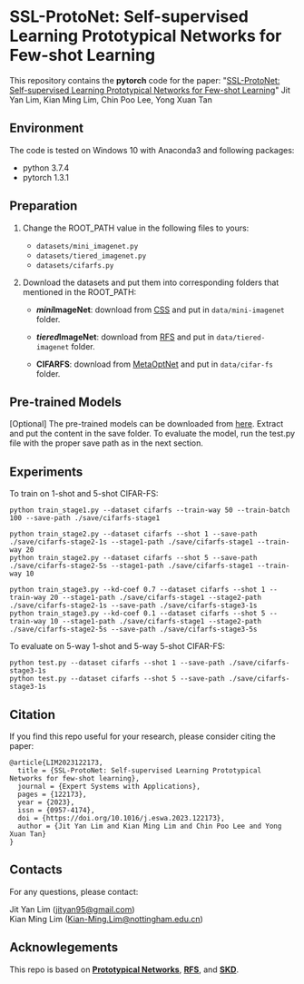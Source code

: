 # SSL-ProtoNet: Self-supervised Learning Prototypical Networks for Few-shot Learning

This repository contains the **pytorch** code for the paper: "[SSL-ProtoNet: Self-supervised Learning Prototypical Networks for Few-shot Learning](https://doi.org/10.1016/j.eswa.2023.122173)" Jit Yan Lim, Kian Ming Lim, Chin Poo Lee, Yong Xuan Tan

## Environment
The code is tested on Windows 10 with Anaconda3 and following packages:
- python 3.7.4
- pytorch 1.3.1

## Preparation
1. Change the ROOT_PATH value in the following files to yours:
    - `datasets/mini_imagenet.py`
    - `datasets/tiered_imagenet.py`
    - `datasets/cifarfs.py`

2. Download the datasets and put them into corresponding folders that mentioned in the ROOT_PATH:<br/>
    - ***mini*ImageNet**: download from [CSS](https://github.com/anyuexuan/CSS) and put in `data/mini-imagenet` folder.

    - ***tiered*ImageNet**: download from [RFS](https://www.dropbox.com/sh/6yd1ygtyc3yd981/AABVeEqzC08YQv4UZk7lNHvya?dl=0) and put in `data/tiered-imagenet` folder.

    - **CIFARFS**: download from [MetaOptNet](https://github.com/kjunelee/MetaOptNet) and put in `data/cifar-fs` folder.


## Pre-trained Models
[Optional] The pre-trained models can be downloaded from [here](https://drive.google.com/file/d/14IOHnVfVACpkhjj1o3ZjwG7YD4p6ULLM/view?usp=sharing). Extract and put the content in the save folder. To evaluate the model, run the test.py file with the proper save path as in the next section.


## Experiments
To train on 1-shot and 5-shot CIFAR-FS:<br/>
```
python train_stage1.py --dataset cifarfs --train-way 50 --train-batch 100 --save-path ./save/cifarfs-stage1

python train_stage2.py --dataset cifarfs --shot 1 --save-path ./save/cifarfs-stage2-1s --stage1-path ./save/cifarfs-stage1 --train-way 20
python train_stage2.py --dataset cifarfs --shot 5 --save-path ./save/cifarfs-stage2-5s --stage1-path ./save/cifarfs-stage1 --train-way 10

python train_stage3.py --kd-coef 0.7 --dataset cifarfs --shot 1 --train-way 20 --stage1-path ./save/cifarfs-stage1 --stage2-path ./save/cifarfs-stage2-1s --save-path ./save/cifarfs-stage3-1s
python train_stage3.py --kd-coef 0.1 --dataset cifarfs --shot 5 --train-way 10 --stage1-path ./save/cifarfs-stage1 --stage2-path ./save/cifarfs-stage2-5s --save-path ./save/cifarfs-stage3-5s
```
To evaluate on 5-way 1-shot and 5-way 5-shot CIFAR-FS:<br/>
```
python test.py --dataset cifarfs --shot 1 --save-path ./save/cifarfs-stage3-1s
python test.py --dataset cifarfs --shot 5 --save-path ./save/cifarfs-stage3-1s
```


## Citation
If you find this repo useful for your research, please consider citing the paper:
```
@article{LIM2023122173,
  title = {SSL-ProtoNet: Self-supervised Learning Prototypical Networks for few-shot learning},
  journal = {Expert Systems with Applications},
  pages = {122173},
  year = {2023},
  issn = {0957-4174},
  doi = {https://doi.org/10.1016/j.eswa.2023.122173},
  author = {Jit Yan Lim and Kian Ming Lim and Chin Poo Lee and Yong Xuan Tan}
}
```

## Contacts
For any questions, please contact: <br/>

Jit Yan Lim (jityan95@gmail.com) <br/>
Kian Ming Lim (Kian-Ming.Lim@nottingham.edu.cn)

## Acknowlegements
This repo is based on **[Prototypical Networks](https://github.com/yinboc/prototypical-network-pytorch)**, **[RFS](https://github.com/WangYueFt/rfs)**, and **[SKD](https://github.com/brjathu/SKD)**.
